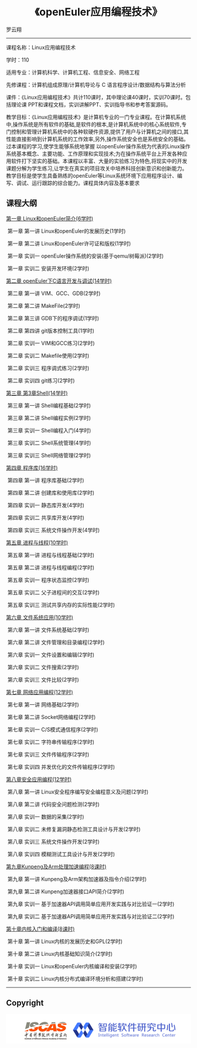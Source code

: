 # <center>《openEuler应用编程技术》</center>

罗云翔

---

课程名称：Linux应用编程技术

学时：110

适用专业：计算机科学、计算机工程、信息安全、网络工程

先修课程：计算机组成原理/计算机导论与 C 语言程序设计/数据结构与算法分析

课件：《Linux应用编程技术》共计110课时，其中理论课40课时，实训70课时。包括理论课
PPT和课程文档，实训讲解PPT、实训指导书和参考答案源码。

教学目标：《Linux应用编程技术》是计算机专业的一门专业课程。在计算机系统中,操作系统是所有软件的基础,是软件的根本,是计算机系统中的核心系统软件,专门控制和管理计算机系统中的各种软硬件资源,提供了用户与计算机之间的接口,其性能直接影响到计算机系统的工作效率,另外,操作系统安全也是系统安全的基础。过本课程的学习,使学生能够系统地掌握 以openEuler操作系统为代表的Linux操作系统基本概念、主要功能、工作原理和实现技术;为在操作系统平台上开发各种应用软件打下坚实的基础。本课程以丰富、大量的实验练习为特色,将现实中的开发课题分解为学生练习,让学生在真实的项目攻关中培养科技创新意识和创新能力。教学目标是使学生具备熟练的openEuler等Linux系统环境下应用程序设计、编写、调试、运行跟踪的综合能力。课程具体内容及基本要求

## 课程大纲
[第一章 Linux和openEuler简介(6学时)](./chapter1)

​    第一章 第一讲 Linux和openEuler的发展历史(1学时)

​    第一章 第二讲 Linux和openEuler许可证和版权(1学时)

​    第一章 实训一 openEuler操作系统的安装(基于qemu/树莓派)(2学时)

​    第一章 实训二 安装开发环境(2学时)

[第二章 openEuler下C语言开发与调试(14学时)](./chapter2)

​    第二章 第一讲 VIM、GCC、GDB(2学时)

​    第二章 第二讲 MakeFile(2学时)

​    第二章 第三讲 GDB下的程序调试(1学时)

​    第二章 第四讲 git版本控制工具(1学时)

​    第二章 实训一 VIM和GCC练习(2学时)

​    第二章 实训二 Makefile使用(2学时)

​    第二章 实训三 程序调式练习(2学时)

​    第二章 实训四 git练习(2学时)

[第三章 第3章Shell(14学时)](./chapter3)

​    第三章 第一讲 Shell编程基础(2学时)

​    第三章 第二讲 Shell编程实例(2学时)

​    第三章 实训一 Shell编程入门(4学时)

​    第三章 实训二 Shell系统管理(4学时)

​    第三章 实训三 Shell网络管理(2学时)

[第四章 程序库(16学时)](./chapter4)

​    第四章 第一讲 程序库基础(2学时)

​    第四章 第二讲 创建库和使用库(2学时)

​    第四章 实训一 静态库开发(4学时)

​    第四章 实训二 共享库开发(4学时)

​    第四章 实训三 系统文件操作开发(4学时)

[第五章 进程与线程(10学时)](./chapter5)

​    第五章 第一讲 进程与线程基础(2学时)

​    第五章 第二讲 进程与线程编程(2学时)

​    第五章 实训一 程序状态监控(2学时)

​    第五章 实训二 父子进程间的交互(2学时)

​    第五章 实训三 测试共享内存的实际性能(2学时)

[第六章 文件系统应用(10学时)](./chapter6)

​    第六章 第一讲 文件系统基础(2学时)

​    第六章 第二讲 文件管理和目录编程(2学时)

​    第六章 实训一 文件设置和编辑(2学时)

​    第六章 实训二 文件搜索(2学时)

​    第六章 实训三 文件比较(2学时)

[第七章 网络应用编程(12学时)](./chapter7)

​    第七章 第一讲 网络基础(2学时)

​    第七章 第二讲 Socket网络编程(2学时)

​    第七章 实训一 C/S模式通信程序(2学时)

​    第七章 实训二 字符串传输程序(2学时)

​    第七章 实训三 文件传输程序(2学时)

​    第七章 实训四 并发优化的文件传输程序(2学时)

[第八章安全应用编程(12学时)](./chapter8)

​    第八章 第一讲 Linux安全程序编写安全编程意义及问题(2学时)

​    第八章 第二讲 代码安全问题检测(2学时)

​    第八章 实训一 数据的采集(2学时)

​    第八章 实训二 未修复漏洞静态检测工具设计与开发(2学时)

​    第八章 实训三 系统文件操作开发(2学时)

​    第八章 实训四 模糊测试工具设计与开发(2学时)

[第九章Kunpeng及Arm处理加速编程(8课时)](./chapter9)

​    第九章 第一讲 Kunpeng及Arm架构加速器及指令介绍(2学时)

​    第九章 第二讲 Kunpeng加速器接口API简介(2学时)

​    第九章 实训一 基于加速器API调用简单应用开发实践与对比验证一(2学时)

​    第九章 实训二 基于加速器API调用简单应用开发实践与对比验证二(2学时)

[第十章内核入门和编译(8课时)](./chapter10)

​    第十章 第一讲 Linux内核的发展历史和GPL(2学时)

​    第十章 第二讲 Linux内核基础知识简介(2学时)

​    第十章 实训一 Linux和openEuler内核编译和安装(2学时)

​    第十章 实训二 Linux内核分布式编译环境分析和搭建(2学时)

---
## Copyright

![Logo](./joint_logo.png)
